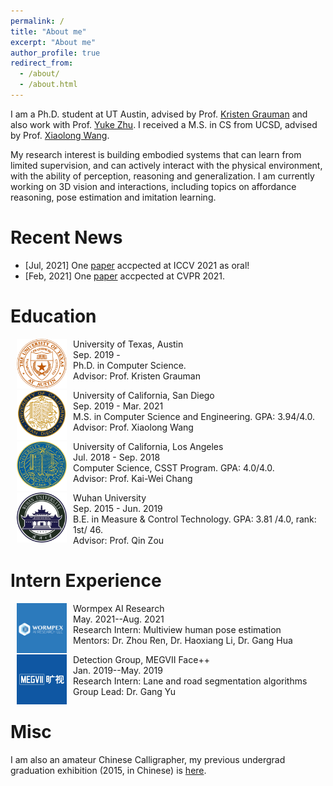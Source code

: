```yaml
---
permalink: /
title: "About me"
excerpt: "About me"
author_profile: true
redirect_from: 
  - /about/
  - /about.html
---
```

I am a Ph.D. student at UT Austin, advised by Prof. [Kristen Grauman](https://www.cs.utexas.edu/users/grauman/) and also work with Prof. [Yuke Zhu](https://www.cs.utexas.edu/~yukez/). 
I received a M.S. in CS from UCSD, advised by Prof. [Xiaolong Wang](https://xiaolonw.github.io/).

My research interest is building embodied systems that can learn from limited supervision, and can actively interact with the physical environment, with the ability of perception, reasoning and generalization. 
I am currently working on 3D vision and interactions, including topics on affordance reasoning, pose estimation and imitation learning.

# Recent News
* [Jul, 2021] One [paper](https://arxiv.org/pdf/2104.03304.pdf) accpected at ICCV 2021 as oral!
* [Feb, 2021] One [paper](https://arxiv.org/pdf/2106.05266.pdf) accpected at CVPR 2021.

# Education
<dl><dt><img align="left" width="80" height="80" hspace="10" src="./images/ut_austin.png"/></dt><dt>University of Texas, Austin</dt><dd>Sep. 2019 - </dd><dd>Ph.D. in Computer Science. </dd><dd>Advisor: Prof. Kristen Grauman</dd></dl>

<dl><dt><img align="left" width="80" height="80" hspace="10" src="./images/UCSD.png"/></dt><dt>University of California, San Diego</dt><dd>Sep. 2019 - Mar. 2021</dd><dd>M.S. in Computer Science and Engineering. GPA: 3.94/4.0.</dd><dd>Advisor: Prof. Xiaolong Wang</dd></dl>

<dl><dt><img align="left" width="80" height="80" hspace="10" src="./images/UCLA.jpg"/></dt><dt>University of California, Los Angeles</dt><dd>Jul. 2018 - Sep. 2018</dd><dd>Computer Science, CSST Program. GPA: 4.0/4.0.</dd><dd>Advisor: Prof. Kai-Wei Chang</dd></dl>

<dl><dt><img align="left" width="80" height="80" hspace="10" src="./images/whu.png"/></dt><dt>Wuhan University</dt><dd>Sep. 2015 - Jun. 2019</dd><dd>B.E. in Measure & Control Technology. GPA: 3.81 /4.0, rank: 1st/ 46.</dd><dd>Advisor: Prof. Qin Zou</dd></dl>


# Intern Experience
<dl><dt><img align="left" width="80" height="80" hspace="10" src="./images/wormpex.jpg"/></dt><dt>Wormpex AI Research</dt><dd>May. 2021--Aug. 2021</dd><dd>Research Intern: Multiview human pose estimation</dd><dd>Mentors: Dr. Zhou Ren, Dr. Haoxiang Li, Dr. Gang Hua</dd></dl>

<dl><dt><img align="left" width="80" height="80" hspace="10" src="./images/megvii.jpg"/></dt><dt>Detection Group, MEGVII Face++</dt><dd>Jan. 2019--May. 2019</dd><dd>Research Intern: Lane and road segmentation algorithms</dd><dd>Group Lead: Dr. Gang Yu</dd></dl>

# Misc
I am also an amateur Chinese Calligrapher, my previous undergrad graduation exhibition (2015, in Chinese) is [here](https://mp.weixin.qq.com/s/7ERydW3i3iGsVcMOR13nzQ).

